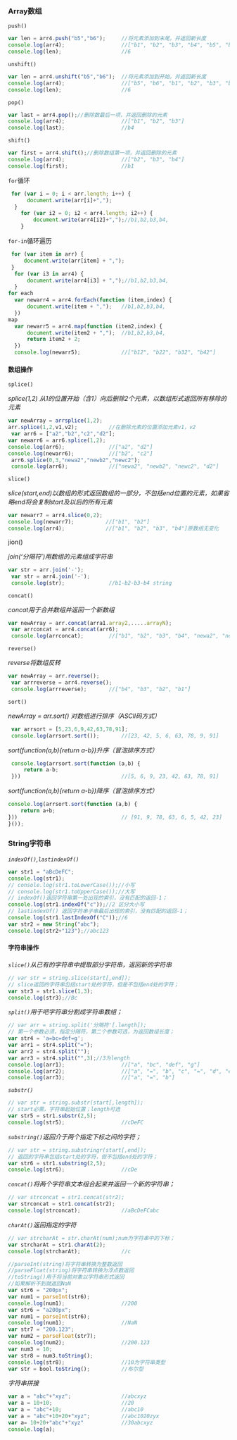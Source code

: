 ### Array数组
`push()`
```js
var len = arr4.push("b5","b6");     //将元素添加到末尾，并返回新长度
console.log(arr4);                  //["b1", "b2", "b3", "b4", "b5", "b6"]
console.log(len);                   //6
```
`unshift()`
```js
var len = arr4.unshift("b5","b6");  //将元素添加到开始，并返回新长度
console.log(arr4);                  //["b5", "b6", "b1", "b2", "b3", "b4"]
console.log(len);                   //6
```
`pop()`
```js
var last = arr4.pop();//删除数最后一项，并返回删除的元素
console.log(arr4);                  //["b1", "b2", "b3"]
console.log(last);                  //b4
```
`shift()`
```js
var first = arr4.shift();//删除数组第一项，并返回删除的元素
console.log(arr4);                  //["b2", "b3", "b4"]
console.log(first);                 //b1
```
`for`循环
```js
 for (var i = 0; i < arr.length; i++) {
      document.write(arr[i]+",");
  }
    for (var i2 = 0; i2 < arr4.length; i2++) {
        document.write(arr4[i2]+",");//b1,b2,b3,b4,
    }
```
`for-in`循环遍历
```js
 for (var item in arr) {
     document.write(arr[item] + ",");
 }
  for (var i3 in arr4) {
      document.write(arr4[i3] + ",");//b1,b2,b3,b4,
  }
for each
  var newarr4 = arr4.forEach(function (item,index) {
      document.write(item + ",");   //b1,b2,b3,b4,
  })
map
  var newarr5 = arr4.map(function (item2,index) {
      document.write(item2 + ",");  //b1,b2,b3,b4,
      return item2 + 2;
  })
  console.log(newarr5);             //["b12", "b22", "b32", "b42"]
```
#### 数组操作

`splice()`

*splice(1,2) 从1的位置开始（含1）向后删除2个元素，以数组形式返回所有移除的元素*
```js
var newArray = arrsplice(1,2);
arr.splice(1,2,v1,v2);          //在删除元素的位置添加元素v1，v2
 var arr6 = ["a2","b2","c2","d2"];
var newarr6 = arr6.splice(1,2);
console.log(arr6);              //["a2", "d2"]
console.log(newarr6);           //["b2", "c2"]
 arr6.splice(0,3,"newa2","newb2","newc2");
 console.log(arr6);             //["newa2", "newb2", "newc2", "d2"]
```
`slice()`

*slice(start,end)以数组的形式返回数组的一部分，不包括end位置的元素，如果省略end将会复制start及以后的所有元素*
```js
var newarr7 = arr4.slice(0,2);
console.log(newarr7);          //["b1", "b2"]
console.log(arr4);             //["b1", "b2", "b3", "b4"]原数组无变化
```
jion()

*join(‘分隔符’)用数组的元素组成字符串*
```js
var str = arr.join('-');
 var str = arr4.join('-');
 console.log(str);              //b1-b2-b3-b4 string
```
`concat()`

*concat用于合并数组并返回一个新数组*
```js
var newArray = arr.concat(arra1.array2,.....arrayN);
 var arrconcat = arr4.concat(arr6);
 console.log(arrconcat);        //["b1", "b2", "b3", "b4", "newa2", "newb2", "newc2", "d2"]
```
`reverse()`

*reverse将数组反转*
```js
var newArray = arr.reverse();
 var arrreverse = arr4.reverse();
 console.log(arrreverse);       //["b4", "b3", "b2", "b1"]
```
`sort()`

*newArray = arr.sort() 对数组进行排序（ASCll码方式）*
```js
 var arrsort = [5,23,6,9,42,63,78,91];
 console.log(arrsort.sort());       //[23, 42, 5, 6, 63, 78, 9, 91]
```
 *sort(function(a,b){return a-b})升序（冒泡排序方式）*
```js
 console.log(arrsort.sort(function (a,b) {
     return a-b;
 }))                                //[5, 6, 9, 23, 42, 63, 78, 91]
```
*sort(function(a,b){return a-b})降序（冒泡排序方式）*
```js
console.log(arrsort.sort(function (a,b) {
    return a+b;
}))                                 // [91, 9, 78, 63, 6, 5, 42, 23]
}());
```

### String字符串

*`indexOf()`,`lastindexOf()`*
```js
var str1 = "aBcDeFC";
console.log(str1);
// console.log(str1.toLowerCase());//小写
// console.log(str1.toUpperCase());//大写
// indexOf()返回字符串第一处出现的索引，没有匹配的返回-1；
console.log(str1.indexOf("c"));//2 区分大小写
// lastindexOf() 返回字符串子串最后出现的索引，没有匹配的返回-1；
console.log(str1.lastIndexOf("C"));//6
var str2 = new String("abc");
console.log(str2+"123");//abc123
```
#### 字符串操作
*`slice()`从已有的字符串中提取部分字符串，返回新的字符串*
```js
// var str = string.slice(start[,end]);
// slice返回的字符串包括start处的字符，但是不包括end处的字符；
var str3 = str1.slice(1,3);
console.log(str3);//Bc
```
*`split()`用于吧字符串分割成字符串数组；*
```js
// var arr = string.split('分隔符'[.length]);
// 第一个参数必须，指定分隔符，第二个参数可选，为返回数组长度；
var str4 = 'a=bc=def=g';
var arr1 = str4.split("=");
var arr2 = str4.split("");
var arr3 = str4.split("",3);//3为length
console.log(arr1);                  //["a", "bc", "def", "g"]
console.log(arr2);                  //["a", "=", "b", "c", "=", "d", "e", "f", "=", "g"]
console.log(arr3);                  //["a", "=", "b"]
```
*`substr()`*
```js
// var str = string.substr(start[,length]);
// start必需，字符串起始位置；length可选
var str5 = str1.substr(2,5);
console.log(str5);                  //cDeFC
```
*`substring()`返回介于两个指定下标之间的字符；*
```js
// var str = string.substringr(start[,end]);
// 返回的字符串包括start处的字符，但不包括end处的字符；
var str6 = str1.substring(2,5);
console.log(str6);                  //cDe
```
*`concat()`将两个字符串文本组合起来并返回一个新的字符串；*
```js
// var strconcat = str1.concat(str2);
var strconcat = str1.concat(str2);
console.log(strconcat);             //aBcDeFCabc
```
*`charAt()`返回指定的字符*
```js
// var strcharAt = str.charAt(num);num为字符串中的下标；
var strcharAt = str1.charAt(2);
console.log(strcharAt);             //c

//parseInt(string)将字符串转换为整数返回
//parseFloat(string)将字符串转换为浮点数返回
//toString()用于将当前对象以字符串形式返回
//如果解析不到就返回NaN
var str6 = "200px";
var num1 = parseInt(str6);
console.log(num1);                  //200
var str6 = "a200px";
var num1 = parseInt(str6);
console.log(num1);                  //NaN
var str7 = "200.123";
var num2 = parseFloat(str7);
console.log(num2);                  //200.123
var num3 = 10;
var str8 = num3.toString();
console.log(str8);                  //10为字符串类型
var str = bool.toString();          //布尔型
```
*字符串拼接*
```js
var a = "abc"+"xyz";                //abcxyz
var a = 10+10;                      //20
var a = "abc"+10;                   //abc10
var a = "abc"+10+20+"xyz";          //abc1020zyx
var a= 10+20+"abc"+"xyz"            //30abcxyz
console.log(a);
```